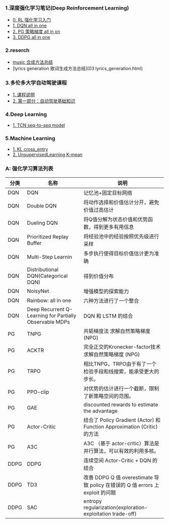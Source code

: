 ### 1.深度强化学习笔记(Deep Reinforcement Learning)
- [0. RL 强化学习入门](ALL_IntroRL.html)
- [1. DQN all in one](ALL_DQN.html)
- [2. PG 策略梯度 all in on](ALL_PG.html)
- [3. DDPG all in one](ALL_DDPG.html)

### 2.reserch
- [music 合成方法总结](music_papers.html)
- [lyrics generation 歌词生成方法总结](03 lyrics_generation.html)

### 3.多伦多大学自动驾驶课程
- [1. 课程说明](driver_00.html)
- [2. 第一部分：自动驾驶基础知识](driver_01_introduce.html)

### 4.Deep Learning
- [1. TCN seq-to-seq model](04_TCN.html)

### 5.Machine Learning
- [1. KL cross_entry](03_KL_cross_entroy.html)
- [2. UnsupervisedLearning K-mean](unsupervised_learning.html)


### A: 强化学习算法列表
分类 | 名称 | 说明
---|---|---
DQN | DQN | 记忆池+固定目标网络
DQN | Double DQN | 将动作选择和价值估计分开，避免价值过高估计
DQN | Dueling DQN |将Q值分解为状态价值和优势函数，得到更多有用信息
DQN | Prioritized Replay Buffer | 将经验池中的经验按照优先级进行采样
DQN | Multi-Step Learnin | 多步执行使得目标价值估计更为准确
DQN | Distributional DQN(Categorical DQN) | 得到价值分布
DQN | NoisyNet| 增强模型的探索能力
DQN | Rainbow: all in one | 六种方法进行了一个整合
DQN | Deep Recurrent Q-Learning for Partially Observable MDPs| DQN 和 LSTM 的结合
PG | TNPG | 共轭梯度法 求解自然策略梯度 (NPG) 
PG | ACKTR | 完全正交的Kronecker-factor技术 求解自然策略梯度 (NPG) 
PG | TRPO | 相比TNPG，TRPO由于有了一个检验手段和线搜索，能承受更大的步长。
PG | PPO-clip | 对优势的估计进行一个截断，限制了新策略空间的范围。
PG | GAE | discounted rewards to estimate the advantage
PG | Actor-Critic | 结合了 Policy Gradient (Actor) 和 Function Approximation (Critic) 的方法
PG | A3C | A3C （基于 actor-critic）算法是并行算法，可以有效的利用多核。
DDPG | DDPG | 连续空间 Actor-Critic + DQN 的结合
DDPG | TD3 | 改善 DDPG Q 值 overestimate 导致 policy 在错误的 Q 值 errors 上 exploit 的问题
DDPG | SAC |  entropy regularization(exploration-exploitation trade-off)

